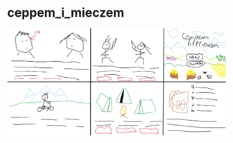 # ceppem_i_mieczem

![alt tag](https://raw.githubusercontent.com/lucekdudek/ceppem_i_mieczem/master/ceppem_i_mieczem.png)